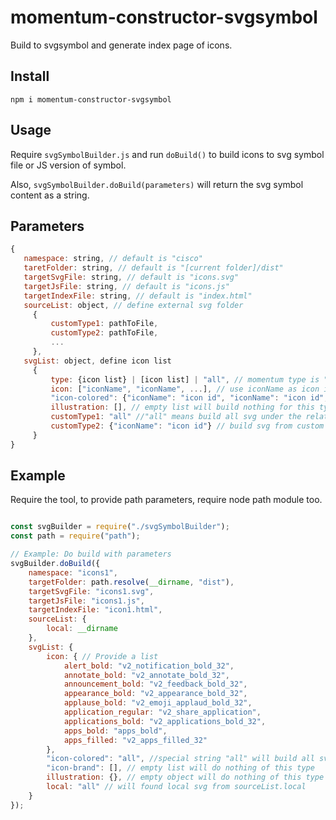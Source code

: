 # momentum-constructor-svgsymbol

Build to svgsymbol and generate index page of icons.

## Install

```npm i momentum-constructor-svgsymbol```

## Usage

Require `svgSymbolBuilder.js` and run `doBuild()` to build icons to svg symbol file or JS version of symbol.

Also, `svgSymbolBuilder.doBuild(parameters)` will return the svg symbol content as a string.

## Parameters
```Javascript
{
   namespace: string, // default is "cisco"
   taretFolder: string, // default is "[current folder]/dist"
   targetSvgFile: string, // default is "icons.svg"
   targetJsFile: string, // default is "icons.js"
   targetIndexFile: string, // default is "index.html"
   sourceList: object, // define external svg folder
     {
         customType1: pathToFile,
         customType2: pathToFile,
         ...
     },
   svgList: object, define icon list
     {
         type: {icon list} | [icon list] | "all", // momentum type is "icon", "icon-brand", "icon-colored", "illustration"
         icon: ["iconName", "iconName", ...], // use iconName as icon id
         "icon-colored": {"iconName": "icon id", "iconName": "icon id", ...},  // specified icon id
         illustration: [], // empty list will build nothing for this type
         customType1: "all" //"all" means build all svg under the relative path
         customType2: {"iconName": "icon id"} // build svg from custom folder
     }
}
```

## Example

Require the tool, to provide path parameters, require node path module too.
```javascript

const svgBuilder = require("./svgSymbolBuilder");
const path = require("path");

// Example: Do build with parameters
svgBuilder.doBuild({
    namespace: "icons1",
    targetFolder: path.resolve(__dirname, "dist"),
    targetSvgFile: "icons1.svg",
    targetJsFile: "icons1.js",
    targetIndexFile: "icon1.html",
    sourceList: {
        local: __dirname
    },
    svgList: {
        icon: { // Provide a list 
            alert_bold: "v2_notification_bold_32",
            annotate_bold: "v2_annotate_bold_32",
            announcement_bold: "v2_feedback_bold_32",
            appearance_bold: "v2_appearance_bold_32",
            applause_bold: "v2_emoji_applaud_bold_32",
            application_regular: "v2_share_application",
            applications_bold: "v2_applications_bold_32",
            apps_bold: "apps_bold",
            apps_filled: "v2_apps_filled_32"
        },
        "icon-colored": "all", //special string "all" will build all svg under type into dist.
        "icon-brand": [], // empty list will do nothing of this type
        illustration: {}, // empty object will do nothing of this type
        local: "all" // will found local svg from sourceList.local
    }
});
```
